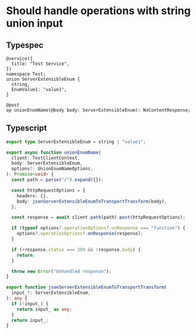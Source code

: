 # Should handle operations with string union input

## Typespec

```tsp
@service({
  title: "Test Service",
})
namespace Test;
union ServerExtensibleEnum {
  string,
  EnumValue1: "value1",
}

@post
op unionEnumName(@body body: ServerExtensibleEnum): NoContentResponse;
```

## Typescript

```ts src/models/models.ts type ServerExtensibleEnum
export type ServerExtensibleEnum = string | "value1";
```

```ts src/api/testClientOperations.ts function unionEnumName
export async function unionEnumName(
  client: TestClientContext,
  body: ServerExtensibleEnum,
  options?: UnionEnumNameOptions,
): Promise<void> {
  const path = parse("/").expand({});

  const httpRequestOptions = {
    headers: {},
    body: jsonServerExtensibleEnumToTransportTransform(body),
  };

  const response = await client.path(path).post(httpRequestOptions);

  if (typeof options?.operationOptions?.onResponse === "function") {
    options?.operationOptions?.onResponse(response);
  }

  if (+response.status === 204 && !response.body) {
    return;
  }

  throw new Error("Unhandled response");
}
```

```ts src/models/serializers.ts function jsonServerExtensibleEnumToTransportTransform
export function jsonServerExtensibleEnumToTransportTransform(
  input_?: ServerExtensibleEnum,
): any {
  if (!input_) {
    return input_ as any;
  }
  return input_;
}
```
